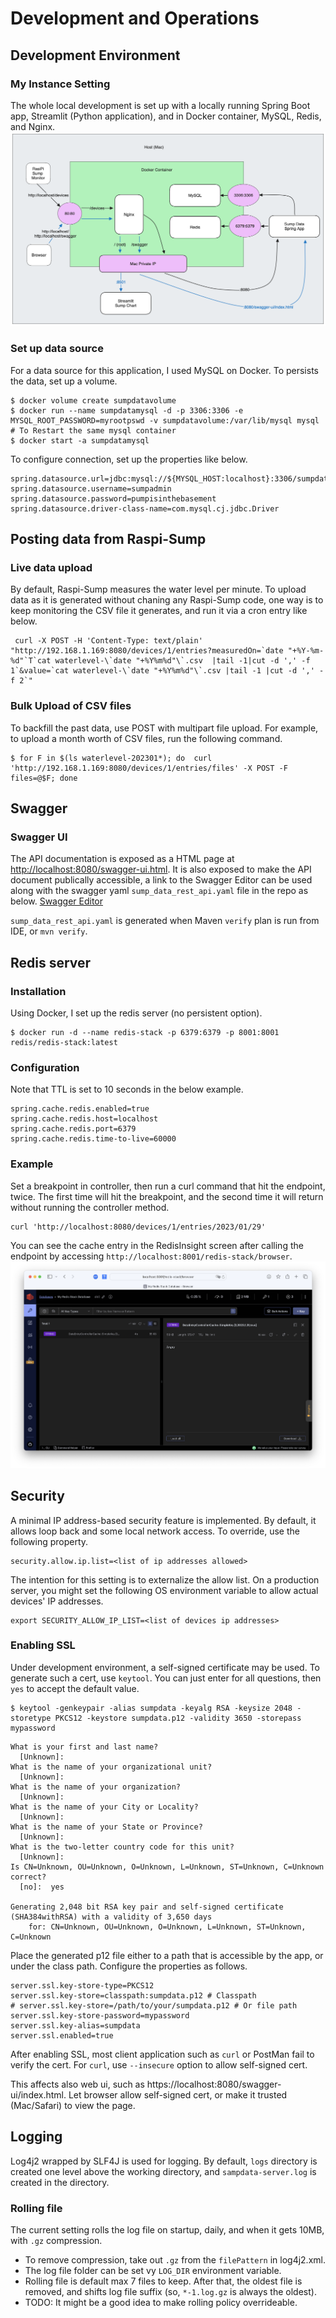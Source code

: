 # Development and Operations

## Development Environment

### My Instance Setting
The whole local development is set up with a locally running Spring Boot app, Streamlit (Python application), and in Docker container, MySQL, Redis, and Nginx.
![MacNginxDiagram.png](assets%2FMacNginxDiagram.png)

### Set up data source 
For a data source for this application, I used MySQL on Docker. To persists the data, set up a volume.
```
$ docker volume create sumpdatavolume
$ docker run --name sumpdatamysql -d -p 3306:3306 -e MYSQL_ROOT_PASSWORD=myrootpswd -v sumpdatavolume:/var/lib/mysql mysql
# To Restart the same mysql container
$ docker start -a sumpdatamysql  
```
To configure connection, set up the properties like below.
```properties
spring.datasource.url=jdbc:mysql://${MYSQL_HOST:localhost}:3306/sumpdata
spring.datasource.username=sumpadmin
spring.datasource.password=pumpisinthebasement
spring.datasource.driver-class-name=com.mysql.cj.jdbc.Driver
```

## Posting data from Raspi-Sump

### Live data upload
By default, Raspi-Sump measures the water level per minute. To upload data as it is generated without chaning any Raspi-Sump code, one way is to keep monitoring the CSV file it generates, and run it via a cron entry like below.
```shell
 curl -X POST -H 'Content-Type: text/plain' "http://192.168.1.169:8080/devices/1/entries?measuredOn=`date "+%Y-%m-%d"`T`cat waterlevel-\`date "+%Y%m%d"\`.csv  |tail -1|cut -d ',' -f 1`&value=`cat waterlevel-\`date "+%Y%m%d"\`.csv |tail -1 |cut -d ',' -f 2`"
```

### Bulk Upload of CSV files

To backfill the past data, use POST with multipart file upload. For example, to upload a month worth of CSV files, run the following command.
```shell
$ for F in $(ls waterlevel-202301*); do  curl 'http://192.168.1.169:8080/devices/1/entries/files' -X POST -F files=@$F; done
```

## Swagger
### Swagger UI
The API documentation is exposed as a HTML page at [http://localhost:8080/swagger-ui.html](http://localhost:8080/swagger-ui.html). It is also exposed to make the API document publically accessible, a link to the Swagger Editor can be used along with the swagger yaml `sump_data_rest_api.yaml` file in the repo as below.
[Swagger Editor](https://editor.swagger.io/?url=https://raw.githubusercontent.com/ntamagawa/sumpdata/main/src/api/sump_data_rest_api.yaml)

`sump_data_rest_api.yaml` is generated when Maven `verify` plan is run from IDE, or `mvn verify`.

## Redis server
### Installation
Using Docker, I set up the redis server (no persistent option).
```shell
$ docker run -d --name redis-stack -p 6379:6379 -p 8001:8001 redis/redis-stack:latest
```
### Configuration
Note that TTL is set to 10 seconds in the below example.
```shell
spring.cache.redis.enabled=true
spring.cache.redis.host=localhost
spring.cache.redis.port=6379
spring.cache.redis.time-to-live=60000
```

### Example
Set a breakpoint in controller, then run a curl command that hit the endpoint, twice. The first time will hit the breakpoint, and the second time it will return without running the controller method.
```shell
curl 'http://localhost:8080/devices/1/entries/2023/01/29'
```
You can see the cache entry in the RedisInsight screen after calling the endpoint by accessing
`http://localhost:8001/redis-stack/browser`.
![RedisInsight.png](assets%2FRedisInsight.png)

## Security
A minimal IP address-based security feature is implemented. By default, it allows loop back and some local network access. To override, use the following property.
```properties
security.allow.ip.list=<list of ip addresses allowed>
```
The intention for this setting is to externalize the allow list. On a production server, you might set the following OS environment variable to allow actual devices' IP addresses.
```shell
export SECURITY_ALLOW_IP_LIST=<list of devices ip addresses>
```

### Enabling SSL
Under development environment, a self-signed certificate may be used.
To generate such a cert, use `keytool`. You can just enter for all questions, then `yes` to accept the default value.
```shell
$ keytool -genkeypair -alias sumpdata -keyalg RSA -keysize 2048 -storetype PKCS12 -keystore sumpdata.p12 -validity 3650 -storepass mypassword
```
```
What is your first and last name?
  [Unknown]:  
What is the name of your organizational unit?
  [Unknown]:  
What is the name of your organization?
  [Unknown]:  
What is the name of your City or Locality?
  [Unknown]:  
What is the name of your State or Province?
  [Unknown]:  
What is the two-letter country code for this unit?
  [Unknown]:  
Is CN=Unknown, OU=Unknown, O=Unknown, L=Unknown, ST=Unknown, C=Unknown correct?
  [no]:  yes

Generating 2,048 bit RSA key pair and self-signed certificate (SHA384withRSA) with a validity of 3,650 days
	for: CN=Unknown, OU=Unknown, O=Unknown, L=Unknown, ST=Unknown, C=Unknown

```

Place the generated p12 file either to a path that is accessible by the app, or under the class path.
Configure the properties as follows.
```properties
server.ssl.key-store-type=PKCS12
server.ssl.key-store=classpath:sumpdata.p12 # Classpath
# server.ssl.key-store=/path/to/your/sumpdata.p12 # Or file path
server.ssl.key-store-password=mypassword
server.ssl.key-alias=sumpdata
server.ssl.enabled=true
```
After enabling SSL, most client application such as `curl` or PostMan fail to verify the cert. For `curl`, use `--insecure` option to allow self-signed cert.

This affects also web ui, such as https://localhost:8080/swagger-ui/index.html. Let browser allow self-signed cert, or make it trusted (Mac/Safari) to view the page.

## Logging
Log4j2 wrapped by SLF4J is used for logging. By default, `logs` directory is created one level above the working directory, and `sampdata-server.log` is created in the directory.

### Rolling file
The current setting rolls the log file on startup, daily, and when it gets 10MB, with `.gz` compression.
* To remove compression, take out `.gz` from the `filePattern` in log4j2.xml.
* The log file folder can be set vy `LOG_DIR` environment variable.
* Rolling file is default max 7 files to keep. After that, the oldest file is removed, and shifts log file suffix (so, `*-1.log.gz` is always the oldest).
* TODO: It might be a good idea to make rolling policy overrideable. 
